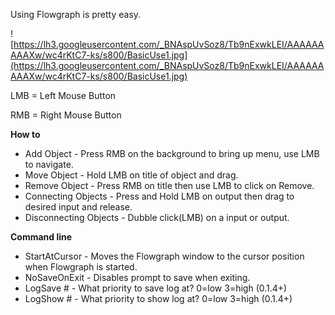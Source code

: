 Using Flowgraph is pretty easy.

![https://lh3.googleusercontent.com/_BNAspUvSoz8/Tb9nExwkLEI/AAAAAAAAAXw/wc4rKtC7-ks/s800/BasicUse1.jpg](https://lh3.googleusercontent.com/_BNAspUvSoz8/Tb9nExwkLEI/AAAAAAAAAXw/wc4rKtC7-ks/s800/BasicUse1.jpg)

LMB = Left Mouse Button

RMB = Right Mouse Button

**How to**
  * Add Object    - Press RMB on the background to bring up menu, use LMB to navigate.
  * Move Object   - Hold LMB on title of object and drag.
  * Remove Object - Press RMB on title then use LMB to click on Remove.
  * Connecting Objects - Press and Hold LMB on output then drag to desired input and release.
  * Disconnecting Objects - Dubble click(LMB) on a input or output.

**Command line**
  * StartAtCursor - Moves the Flowgraph window to the cursor position when Flowgraph is started.
  * NoSaveOnExit  - Disables prompt to save when exiting.
  * LogSave # - What priority to save log at? 0=low 3=high (0.1.4+)
  * LogShow # - What priority to show log at? 0=low 3=high (0.1.4+)